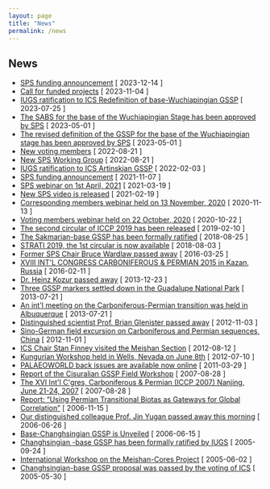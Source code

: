 ```yaml
---
layout: page
title: "News"
permalink: /news
---
```

## News
* [SPS funding announcement](http://stratigraphy.org/subcommission-permian/news/2023-12-14) [ 2023-12-14 ]  
* [Call for funded projects](http://stratigraphy.org/subcommission-permian/news/2023-11-04) [ 2023-11-04 ] 
* [IUGS ratification to ICS Redefinition of base-Wuchiapingian GSSP](http://stratigraphy.org/subcommission-permian/news/2023-07-25) [ 2023-07-25 ] 
* [The SABS for the base of the Wuchiapingian Stage has been approved by SPS](http://stratigraphy.org/subcommission-permian/news/2023-05-01-2) [ 2023-05-01 ] 
* [The revised definition of the GSSP for the base of the Wuchiapingian stage has been approved by SPS](http://stratigraphy.org/subcommission-permian/news/2023-05-01-1) [ 2023-05-01 ] 
* [New voting members](http://stratigraphy.org/subcommission-permian/news/2022-08-21-2) [ 2022-08-21 ] 
* [New SPS Working Group](http://stratigraphy.org/subcommission-permian/news/2022-08-21-1) [ 2022-08-21 ] 
* [IUGS ratification to ICS Artinskian GSSP](http://stratigraphy.org/subcommission-permian/news/2022-02-03) [ 2022-02-03 ] 
* [SPS funding announcement](http://stratigraphy.org/subcommission-permian/news/2021-11-07) [ 2021-11-07 ]  
* [SPS webinar on 1st April, 2021](http://stratigraphy.org/subcommission-permian/news/2021-03-19) [ 2021-03-19 ]  
* [New SPS video is released](http://stratigraphy.org/subcommission-permian/news/2020-02-19) [ 2021-02-19 ]  
* [Corresponding members webinar held on 13 November, 2020](http://stratigraphy.org/subcommission-permian/news/2020-11-13) [ 2020-11-13 ]
* [Voting members webinar held on 22 October, 2020](http://stratigraphy.org/subcommission-permian/news/2020-10-22) [ 2020-10-22 ]
* [The second circular of ICCP 2019 has been released](http://stratigraphy.org/subcommission-permian/news/2019-02-10) [ 2019-02-10 ]
* [The Sakmarian-base GSSP has been formally ratified](http://stratigraphy.org/subcommission-permian/news/2018-08-25) [ 2018-08-25 ]
* [STRATI 2019, the 1st circular is now available](http://stratigraphy.org/subcommission-permian/news/2018-08-03) [ 2018-08-03 ]
* [Former SPS Chair Bruce Wardlaw passed away](http://stratigraphy.org/subcommission-permian/news/2016-03-25) [ 2016-03-25 ]
* [XVIII INT'L CONGRESS CARBONIFEROUS & PERMIAN 2015 in Kazan, Russia](http://stratigraphy.org/subcommission-permian/news/2016-02-11) [ 2016-02-11 ]
* [Dr. Heinz Kozur passed away](http://stratigraphy.org/subcommission-permian/news/2013-12-23) [ 2013-12-23 ]
* [Three GSSP markers settled down in the Guadalupe National Park](http://stratigraphy.org/subcommission-permian/news/2013-07-21-guadalupe) [ 2013-07-21 ]
* [An int'l meeting on the Carboniferous-Permian transition was held in Albuquerque](http://stratigraphy.org/subcommission-permian/news/2013-07-21) [ 2013-07-21 ]
* [Distinguished scientist Prof. Brian Glenister passed away](http://stratigraphy.org/subcommission-permian/news/2012-11-03) [ 2012-11-03 ]
* [Sino-German field excursion on Carboniferous and Permian sequences, China](http://stratigraphy.org/subcommission-permian/news/2012-11-01) [ 2012-11-01 ]
* [ICS Chair Stan Finney visited the Meishan Section](http://stratigraphy.org/subcommission-permian/news/2012-08-12) [ 2012-08-12 ]
* [Kungurian Workshop held in Wells, Nevada on June 8th](http://stratigraphy.org/subcommission-permian/news/2012-07-10) [ 2012-07-10 ]
* [PALAEOWORLD back issues are available now online](http://stratigraphy.org/subcommission-permian/news/2011-03-29) [ 2011-03-29 ]
* [Report of the Cisuralian GSSP Field Workshop](http://stratigraphy.org/subcommission-permian/news/2007-08-28-workshop) [ 2007-08-28 ]
* [The XVI Int'l C'gres, Carboniferous & Permian (ICCP 2007) Nanjing, June 21-24, 2007](http://stratigraphy.org/subcommission-permian/news/2007-08-28) [ 2007-08-28 ]
* [Report: “Using Permian Transitional Biotas as Gateways for Global Correlation”](http://stratigraphy.org/subcommission-permian/news/2006-11-15) [ 2006-11-15 ]
* [Our distinguished colleague Prof. Jin Yugan passed away this morning](http://stratigraphy.org/subcommission-permian/news/2006-06-26) [ 2006-06-26 ]
* [Base-Changhsingian GSSP is Unveiled](http://stratigraphy.org/subcommission-permian/news/2006-06-15) [ 2006-06-15 ]
* [Changhsingian -base GSSP has been formally ratified by IUGS](http://stratigraphy.org/subcommission-permian/news/2005-09-24) [ 2005-09-24 ]
* [International Workshop on the Meishan-Cores Project](http://stratigraphy.org/subcommission-permian/news/2005-06-02) [ 2005-06-02 ]
* [Changhsingian-base GSSP proposal was passed by the voting of ICS](http://stratigraphy.org/subcommission-permian/news/2005-05-30) [ 2005-05-30 ]
